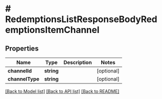 # # RedemptionsListResponseBodyRedemptionsItemChannel

## Properties

Name | Type | Description | Notes
------------ | ------------- | ------------- | -------------
**channelId** | **string** |  | [optional]
**channelType** | **string** |  | [optional]

[[Back to Model list]](../../README.md#models) [[Back to API list]](../../README.md#endpoints) [[Back to README]](../../README.md)
